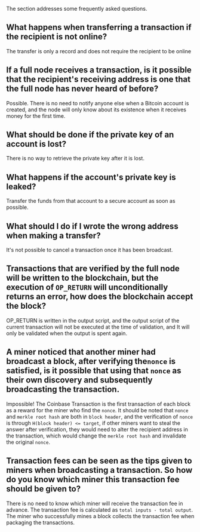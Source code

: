 The section addresses some frequently asked questions.

## What happens when transferring a transaction if the recipient is not online?
The transfer is only a record and does not require the recipient to be online

## If a full node receives a transaction, is it possible that the recipient's receiving address is one that the full node has never heard of before?
Possible. There is no need to notify anyone else when a Bitcoin account is created, and the node will only know about its existence when it receives money for the first time.

## What should be done if the private key of an account is lost?
There is no way to retrieve the private key after it is lost.

## What happens if the account's private key is leaked?
Transfer the funds from that account to a secure account as soon as possible.

## What should I do if I wrote the wrong address when making a transfer?
It's not possible to cancel a transaction once it has been broadcast.

## Transactions that are verified by the full node will be written to the blockchain, but the execution of `OP_RETURN` will unconditionally returns an error, how does the blockchain accept the block?
OP_RETURN is written in the output script, and the output script of the current transaction will not be executed at the time of validation, and It will only be validated when the output is spent again.


## A miner noticed that another miner had broadcast a block, after verifying the`nonce` is satisfied, is it possible that using that `nonce` as their own discovery and subsequently broadcasting the transaction.
Impossible! The Coinbase Transaction is the first transaction of each block as a reward for the miner who find the `nonce`. It should be noted that `nonce` and `merkle root hash` are both in `block header`, and the verification of `nonce` is through `H(block header) <= target`, if other miners want to steal the answer after verification, they would need to alter the recipient address in the transaction, which would change the `merkle root hash` and invalidate the original `nonce`.

## Transaction fees can be seen as the tips given to miners when broadcasting a transaction. So how do you know which miner this transaction fee should be given to?
There is no need to know which miner will receive the transaction fee in advance. The transaction fee is calculated as `total inputs - total output`. The miner who successfully mines a block collects the transaction fee when packaging the transactions.


